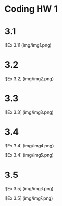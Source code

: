 # Coding HW 1

# 3.1
![Ex 3.1] (img/img1.png)

# 3.2
![Ex 3.2] (img/img2.png)

# 3.3
![Ex 3.3] (img/img3.png)

# 3.4
![Ex 3.4] (img/img4.png)

![Ex 3.4] (img/img5.png)

# 3.5
![Ex 3.5] (img/img6.png)

![Ex 3.5] (img/img7.png)
